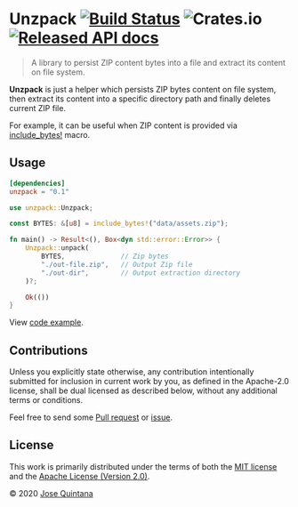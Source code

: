 # Unzpack [![Build Status](https://travis-ci.com/joseluisq/unzpack.svg?branch=master)](https://travis-ci.com/joseluisq/unzpack) ![Crates.io](https://img.shields.io/crates/v/unzpack) [![Released API docs](https://docs.rs/unzpack/badge.svg)](https://docs.rs/unzpack)

> A library to persist ZIP content bytes into a file and extract its content on file system.

**Unzpack** is just a helper which persists ZIP bytes content on file system, then extract its content into a specific directory path and finally deletes current ZIP file.

For example, it can be useful when ZIP content is provided via [include_bytes!](https://doc.rust-lang.org/std/macro.include_bytes.html) macro.

## Usage

```toml
[dependencies]
unzpack = "0.1"
```

```rust
use unzpack::Unzpack;

const BYTES: &[u8] = include_bytes!("data/assets.zip");

fn main() -> Result<(), Box<dyn std::error::Error>> {
    Unzpack::unpack(
        BYTES,              // Zip bytes
        "./out-file.zip",   // Output Zip file 
        "./out-dir",        // Output extraction directory 
    )?;

    Ok(())
}
```

View [code example](./examples).

## Contributions

Unless you explicitly state otherwise, any contribution intentionally submitted for inclusion in current work by you, as defined in the Apache-2.0 license, shall be dual licensed as described below, without any additional terms or conditions.

Feel free to send some [Pull request](https://github.com/joseluisq/unzpack/pulls) or [issue](https://github.com/joseluisq/unzpack/issues).

## License

This work is primarily distributed under the terms of both the [MIT license](LICENSE-MIT) and the [Apache License (Version 2.0)](LICENSE-APACHE).

© 2020 [Jose Quintana](https://git.io/joseluisq)
